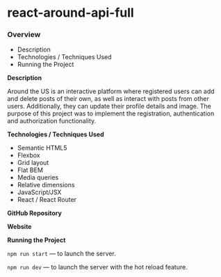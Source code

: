 # react-around-api-full
### Overview
* Description
* Technologies / Techniques Used
* Running the Project 
  
**Description**    
  
Around the US is an interactive platform where registered users can add and delete posts of their own, as well as interact with posts from other users. Additionally, they can update their profile details and image. The purpose of this project was to implement the registration, authentication and authorization functionality. 
    
**Technologies / Techniques Used** 

- Semantic HTML5
- Flexbox
- Grid layout
- Flat BEM
- Media queries 
- Relative dimensions 
- JavaScript/JSX
- React / React Router 

**GitHub Repository** 

**Website** 

**Running the Project**  
  
`npm run start` — to launch the server.  
  
`npm run dev` — to launch the server with the hot reload feature.  